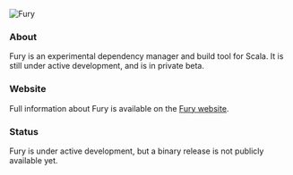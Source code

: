 ![Fury](https://storage.googleapis.com/revivalist/images/furybuild/furylogo.png)

### About
Fury is an experimental dependency manager and build tool for Scala. It is
still under active development, and is in private beta.

### Website
Full information about Fury is available on the [Fury website](https://fury.build/).

### Status
Fury is under active development, but a binary release is not publicly
available yet.

